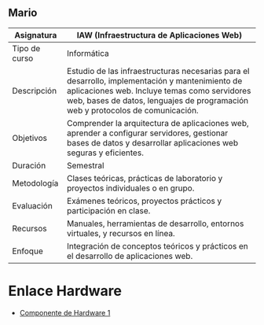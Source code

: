 ## Mario

| Asignatura       | IAW (Infraestructura de Aplicaciones Web) |
| ----------------- | ---------------------------------------- |
| Tipo de curso     | Informática                               |
| Descripción       | Estudio de las infraestructuras necesarias para el desarrollo, implementación y mantenimiento de aplicaciones web. Incluye temas como servidores web, bases de datos, lenguajes de programación web y protocolos de comunicación. |
| Objetivos         | Comprender la arquitectura de aplicaciones web, aprender a configurar servidores, gestionar bases de datos y desarrollar aplicaciones web seguras y eficientes. |
| Duración          | Semestral                                  |
| Metodología       | Clases teóricas, prácticas de laboratorio y proyectos individuales o en grupo. |
| Evaluación        | Exámenes teóricos, proyectos prácticos y participación en clase. |
| Recursos          | Manuales, herramientas de desarrollo, entornos virtuales, y recursos en línea. |
| Enfoque           | Integración de conceptos teóricos y prácticos en el desarrollo de aplicaciones web. |

# Enlace Hardware

- [Componente de Hardware 1](hardware/hardware1.md)